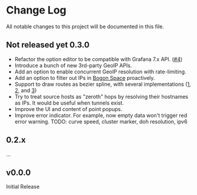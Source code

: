 # Change Log

All notable changes to this project will be documented in this file.

## Not released yet 0.3.0
- Refactor the option editor to be compatible with Grafana 7.x API. ([#4](https://github.com/Gowee/traceroute-map-panel/issues/4))
- Introduce a bunch of new 3rd-party GeoIP APIs.
- Add an option to enable concurrent GeoIP resolution with rate-limiting.
- Add an option to filter out IPs in [Bogon Space](https://en.wikipedia.org/wiki/Bogon_Filtering) proactively.
- Support to draw routes as bezier spline, with several implementations ([1](https://github.com/freder/bezier-spline), [2](https://github.com/Zunawe/bezier-spline), and [3](https://medium.com/@francoisromain/smooth-a-svg-path-with-cubic-bezier-curves-e37b49d46c74))
- Try to treat source hosts as "zeroth" hops by resolving their hostnames as IPs. It would be useful when tunnels exist.
- Improve the UI and content of point popups.
- Improve error indicator. For example, now empty data won't trigger red error warning.
TODO: curve speed, cluster marker, doh resolution, ipv6

## 0.2.x
...

## v0.0.0

Initial Release
